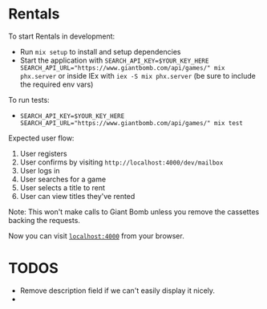 # Rentals

To start Rentals in development:

* Run `mix setup` to install and setup dependencies
* Start the application with `SEARCH_API_KEY=$YOUR_KEY_HERE SEARCH_API_URL="https://www.giantbomb.com/api/games/" mix phx.server` or inside IEx with `iex -S mix phx.server` (be sure to include the required env vars)

To run tests:

* `SEARCH_API_KEY=$YOUR_KEY_HERE SEARCH_API_URL="https://www.giantbomb.com/api/games/" mix test`

Expected user flow:

1. User registers
2. User confirms by visiting `http://localhost:4000/dev/mailbox`
3. User logs in
4. User searches for a game
5. User selects a title to rent
6. User can view titles they've rented

Note: This won't make calls to Giant Bomb unless you remove the cassettes backing the requests.

Now you can visit [`localhost:4000`](http://localhost:4000) from your browser.

# TODOS

* Remove description field if we can't easily display it nicely.
*

